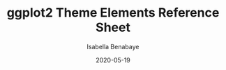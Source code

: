 ---
title: 'ggplot2 Theme Elements Reference Sheet'
author: Isabella Benabaye
date: '2020-05-19'
categories: [ggplot2]
tags:
  - featured
  - featured R
  
summary: 'Inspired by [Henry Wang](https://twitter.com/henrywangnl)❜s ❝[ggplot2 Theme Elements Demonstration](https://henrywang.nl/ggplot2-theme-elements-demonstration/)❞, I created one for myself displaying all of the elements I frequently use and always google.
<p class="btn-articles"><a href="https://isabella-b.com/blog/ggplot2-theme-elements-reference" class="btn btn-sm">PDF/PNG <i class="fas fa-chevron-circle-right" aria-hidden="true"> </i></a></p>'

external_link: /blog/ggplot2-theme-elements-reference/
---
